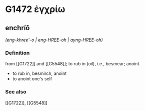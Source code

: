 # G1472 ἐγχρίω

## enchríō

_(eng-khree'-o | eng-HREE-oh | ayng-HREE-oh)_

### Definition

from [[G1722]] and [[G5548]]; to rub in (oil), i.e., besmear; anoint.

- to rub in, besmirch, anoint
- to anoint one's self

### See also

[[G1722]], [[G5548]]

